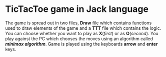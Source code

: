 # TicTacToe game in Jack language
The game is spread out in two files, **Draw** file which contains functions used to draw elements of the game and a **TTT** file which contains the logic.
You can choose whether you want to play as **X**(*first*) or as **O**(*second*). 
You play against the PC which chooses the moves using an algorithm called ***minimax algorithm***.
Game is played using the keyboards **arrow** and **enter** keys.
